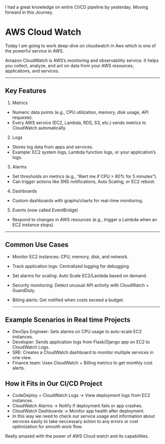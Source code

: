 I had a great knowledge on entire CI/CD pipeline by yesterday. Moving forward in this Journey.

# AWS Cloud Watch
Today I am going to work deep-dive on cloudwatch in Aws which is one of the powerful service in AWS.

Amazon CloudWatch is AWS’s monitoring and observability service.
It helps you collect, analyze, and act on data from your AWS resources, applications, and services.

---

## Key Features

1. Metrics
- Numeric data points (e.g., CPU utilization, memory, disk usage, API requests).
- Every AWS service (EC2, Lambda, RDS, S3, etc.) sends metrics to CloudWatch automatically.

2. Logs
- Stores log data from apps and services.
- Example: EC2 system logs, Lambda function logs, or your application’s logs.

3. Alarms
- Set thresholds on metrics (e.g., “Alert me if CPU > 80% for 5 minutes”).
- Can trigger actions like SNS notifications, Auto Scaling, or EC2 reboot.

4. Dashboards
- Custom dashboards with graphs/charts for real-time monitoring.

5. Events (now called EventBridge)
- Respond to changes in AWS resources (e.g., trigger a Lambda when an EC2 instance stops).

---

## Common Use Cases
- Monitor EC2 instances: CPU, memory, disk, and network.
- Track application logs: Centralized logging for debugging.
- Set alarms for scaling: Auto Scale EC2/Lambda based on demand.
- Security monitoring: Detect unusual API activity with CloudWatch + GuardDuty.
- Billing alerts: Get notified when costs exceed a budget.

  ---

## Example Scenarios in Real time Projects
- DevOps Engineer: Sets alarms on CPU usage to auto-scale EC2 instances.
- Developer: Sends application logs from Flask/Django app on EC2 to CloudWatch Logs.
- SRE: Creates a CloudWatch dashboard to monitor multiple services in one view.
- Finance team: Uses CloudWatch + Billing metrics to get monthly cost alerts.

## How it Fits in Our CI/CD Project
- CodeDeploy + CloudWatch Logs → View deployment logs from EC2 instances.
- CloudWatch Alarms → Notify if deployment fails or app crashes.
- CloudWatch Dashboards → Monitor app health after deployment.
- In this way we need to check our service usage and information about services easily to take neccessary action to any errors or cost optimization for smooth work flow.

Really amazed with the power of AWS Cloud watch and its capabilities.
